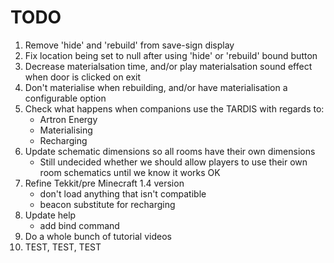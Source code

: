 # TODO
1. Remove 'hide' and 'rebuild' from save-sign display
2. Fix location being set to null after using 'hide' or 'rebuild' bound button
3. Decrease materialsation time, and/or play materialsation sound effect when door is clicked on exit
4. Don't materialise when rebuilding, and/or have materialisation a configurable option
5. Check what happens when companions use the TARDIS with regards to:
   - Artron Energy
   - Materialising
   - Recharging
6. Update schematic dimensions so all rooms have their own dimensions
   - Still undecided whether we should allow players to use their own room schematics until we know it works OK
7. Refine Tekkit/pre Minecraft 1.4 version
   - don't load anything that isn't compatible
   - beacon substitute for recharging
8. Update help
   - add bind command
9. Do a whole bunch of tutorial videos
10. TEST, TEST, TEST